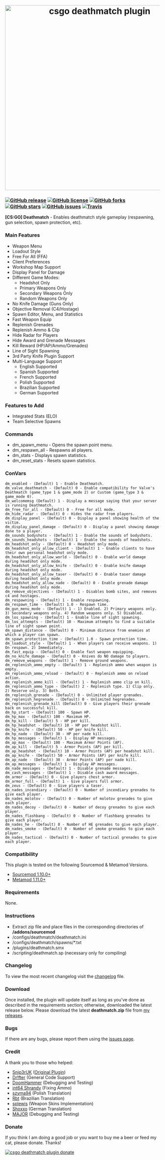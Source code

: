 <h1 align="center">
    <a href="https://www.maxximou5.com/"><img src="https://www.maxximou5.com/sourcemod/assests/img/deathmatch_csgo.png" alt="csgo deathmatch plugin" width="600" /></a>
</h1>

### [![GitHub release](https://img.shields.io/github/release/Maxximou5/csgo-deathmatch.svg?style=flat-square)](https://github.com/Maxximou5/csgo-deathmatch/releases) [![GitHub license](https://img.shields.io/badge/license-GPLv3-blue.svg?style=flat-square)](https://raw.githubusercontent.com/Maxximou5/csgo-deathmatch/master/LICENSE) [![GitHub forks](https://img.shields.io/github/forks/Maxximou5/csgo-deathmatch.svg?style=flat-square)](https://github.com/Maxximou5/csgo-deathmatch/network) [![GitHub stars](https://img.shields.io/github/stars/Maxximou5/csgo-deathmatch.svg?style=flat-square)](https://github.com/Maxximou5/csgo-deathmatch/stargazers) [![GitHub issues](https://img.shields.io/github/issues/Maxximou5/csgo-deathmatch.svg?style=flat-square)](https://github.com/Maxximou5/csgo-deathmatch/issues) [![Travis](https://img.shields.io/travis/Maxximou5/csgo-deathmatch.svg?style=flat-square)](https://travis-ci.org/Maxximou5/csgo-deathmatch)
**[CS:GO] Deathmatch** - Enables deathmatch style gameplay (respawning, gun selection, spawn protection, etc).

### Main Features

- Weapon Menu
- Loadout Style
- Free For All (FFA)
- Client Preferences
- Workshop Map Support
- Display Panel for Damage
- Different Game Modes:
	- Headshot Only
	- Primary Weapons Only
	- Secondary Weapons Only
	- Random Weapons Only
- No Knife Damage (Guns Only)
- Objective Removal (C4/Hostage)
- Spawn Editor, Menu, and Statistics
- Fast Weapon Equip
- Replenish Grenades
- Replenish Ammo & Clip
- Hide Radar for Players
- Hide Award and Grenade Messages
- Kill Reward (HP/AP/Ammo/Grenades)
- Line of Sight Spawning
- 3rd Party Knife Plugin Support
- Multi-Language Support
	- English Supported
	- Spanish Supported
	- French Supported
	- Polish Supported
	- Brazilian Supported
	- German Supported

### Features to Add

- Integrated Stats (ELO)
- Team Selective Spawns

### Commands

- dm_spawn_menu - Opens the spawn point menu.
- dm_respawn_all - Respawns all players.
- dm_stats - Displays spawn statistics.
- dm_reset_stats - Resets spawn statistics.

### ConVars

	dm_enabled - (Default) 1 - Enable Deathmatch.
	dm_valve_deathmatch - (Default) 0 - Enable compatibility for Valve's Deathmatch (game_type 1 & game_mode 2) or Custom (game_type 3 & game_mode 0).
	dm_welcomemsg (Default) 1 - Display a message saying that your server is running Deathmatch.
	dm_free_for_all - (Default) 0 - Free for all mode.
	dm_hide_radar - (Default) 0 - Hides the radar from players.
	dm_display_panel - (Default) 0 - Display a panel showing health of the victim.
	dm_display_panel_damage - (Default) 0 - Display a panel showing damage done to a player.
	dm_sounds_bodyshots - (Default) 1 - Enable the sounds of bodyshots.
	dm_sounds_headshots - (Default) 1 - Enable the sounds of headshots.
	dm_headshot_only - (Default) 0 - Headshot only mode.
	dm_headshot_only_allow_client - (Default) 1 - Enable clients to have their own personal headshot only mode.
	dm_headshot_only_allow_world - (Default) 0 - Enable world damage during headshot only mode.
	dm_headshot_only_allow_knife - (Default) 0 - Enable knife damage during headshot only mode.
	dm_headshot_only_allow_taser - (Default) 0 - Enable taser damage during headshot only mode.
	dm_headshot_only_allow_nade - (Default) 0 - Enable grenade damage during headshot only mode.
	dm_remove_objectives - (Default) 1 - Disables bomb sites, and removes c4 and hostages.
	dm_respawning - (Default) 1 - Enable respawning.
	dm_respawn_time - (Default) 1.0 - Respawn time.
	dm_gun_menu_mode - (Default) 1 - 1) Enabled. 2) Primary weapons only. 3) Secondary weapons only. 4) Random weapons only. 5) Disabled.
	dm_los_spawning - (Default) 1 - Enable line of sight spawning.
	dm_los_attempts - (Default) 10 - Maximum attempts to find a suitable line of sight spawn point.
	dm_spawn_distance - (Default) 0 - Minimum distance from enemies at which a player can spawn.
	dm_spawn_protection_time - (Default) 1.0 - Spawn protection time.
	dm_loadout_style - (Default) 1 - When players can receive weapons. 1) On respawn. 2) Immediately.
	dm_fast_equip - (Default) 0 - Enable fast weapon equipping.
	dm_no_knife_damage - (Default) 0 - Knives do NO damage to players.
	dm_remove_weapons - (Default) 1 - Remove ground weapons.
	dm_replenish_ammo_empty - (Default) 1 - Replenish ammo when weapon is empty.
	dm_replenish_ammo_reload - (Default) 0 - Replenish ammo on reload action.
	dm_replenish_ammo_kill - (Default) 1 - Replenish ammo clip on kill.
	dm_replenish_ammo_type - (Default) 2 - Replenish type. 1) Clip only. 2) Reserve only. 3) Both.
	dm_replenish_grenade - (Default) 0 - Unlimited player grenades.
	dm_replenish_hegrenade - (Default) 0 - Unlimited hegrenades.
	dm_replenish_grenade_kill (Default) 0 - Give players their grenade back on successful kill.
	dm_hp_start - (Default) 100 - Spawn HP.
	dm_hp_max - (Default) 100 - Maximum HP.
	dm_hp_kill - (Default) 5 - HP per kill.
	dm_hp_headshot - (Default) 10 - HP per headshot kill.
	dm_hp_knife - (Default) 50 - HP per knife kill.
	dm_hp_nade - (Default) 30 - HP per nade kill.
	dm_hp_messages - (Default) 1 - Display HP messages.
	dm_ap_max - (Default) 100 - Maximum Armor Points (AP).
	dm_ap_kill - (Default) 5 - Armor Points (AP) per kill.
	dm_ap_headshot - (Default) 10 - Armor Points (AP) per headshot kill.
	dm_ap_knife - (Default) 50 - Armor Points (AP) per knife kill.
	dm_ap_nade - (Default) 30 - Armor Points (AP) per nade kill.
	dm_ap_messages - (Default) 1 - Display AP messages.
	dm_nade_messages - (Default) 1 - Disable grenade messages.
	dm_cash_messages - (Default) 1 - Disable cash award messages.
	dm_armor - (Default) 0 - Give players chest armor.
	dm_armor_full - (Default) 1 - Give players full armor.
	dm_zeus - (Default) 0 - Give players a taser.
	dm_nades_incendiary - (Default) 0 - Number of incendiary grenades to give each player.
	dm_nades_molotov - (Default) 0 - Number of molotov grenades to give each player.
	dm_nades_decoy - (Default) 0 - Number of decoy grenades to give each player.
	dm_nades_flashbang - (Default) 0 - Number of flashbang grenades to give each player.
	dm_nades_he - (Default) 0 - Number of HE grenades to give each player.
	dm_nades_smoke - (Default) 0 - Number of smoke grenades to give each player.
	dm_nades_tactical - (Default) 0 - Number of tactical grenades to give each player.

### Compatibility

This plugin is tested on the following Sourcemod & Metamod Versions.

- <a href="https://www.sourcemod.net/downloads.php">Sourcemod 1.10.0+</a>
- <a href="https://www.sourcemm.net/downloads.php">Metamod 1.11.0+</a>

### Requirements

None.

### Instructions

- Extract zip file and place files in the corresponding directories of **/addons/sourcemod**
- /configs/deathmatch/deathmatch.ini
- /configs/deathmatch/spawns/*.txt
- /plugins/deathmatch.smx
- /scripting/deathmatch.sp (necessary only for compiling)

### Changelog

To view the most recent changelog visit the <a href="https://github.com/Maxximou5/csgo-deathmatch/blob/master/CHANGELOG.md">changelog</a> file.

### Download

Once installed, the plugin will update itself as long as you've done as described in the requirements section; otherwise, downloaded the latest release below.
Please download the latest **deathmatch.zip** file from <a href="https://github.com/Maxximou5/csgo-deathmatch/releases">my releases</a>.

### Bugs

If there are any bugs, please report them using the <a href="https://github.com/Maxximou5/csgo-deathmatch/issues">issues page</a>.

### Credit

A thank you to those who helped:

- <a href="https://forums.alliedmods.net/member.php?u=187003">Snip3rUK</a> (<a href="https://forums.alliedmods.net/showthread.php?t=189577">Original Plugin</a>)
- <a href="https://forums.alliedmods.net/member.php?u=26021">Dr!fter</a> (General Code Support)
- <a href="https://steamcommunity.com/id/DoomHammer69/">DoomHammer</a> (Debugging and Testing)
- <a href="https://steamcommunity.com/id/int64shrandy/">int64 Shrandy</a> (Fixing Ammo)
- <a href="https://forums.alliedmods.net/member.php?u=255924">szyma94</a> (Polish Translation)
- <a href="https://forums.alliedmods.net/member.php?u=260574">Rbt</a> (Brazilian Translation)
- <a href="https://forums.alliedmods.net/member.php?u=245683">splewis</a> (Weapon Skins Implementation)
- <a href="https://github.com/Shoxxo">Shoxxo</a> (German Translation)
- <a href="https://steamcommunity.com/profiles/76561198098268870/">MAJOR</a> (Debugging and Testing)

### Donate

If you think I am doing a good job or you want to buy me a beer or feed my cat, please donate.
Thanks!

<a href="https://www.paypal.com/cgi-bin/webscr?cmd=_s-xclick&hosted_button_id=VSHQ7J8HR95SG"><img src="https://www.paypalobjects.com/en_US/i/btn/btn_donateCC_LG.gif" alt="csgo deathmatch plugin donate"/></a>
